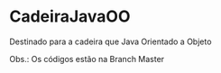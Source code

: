 # CadeiraJavaOO
Destinado para a cadeira que Java Orientado a Objeto

Obs.: Os códigos estão na Branch Master
